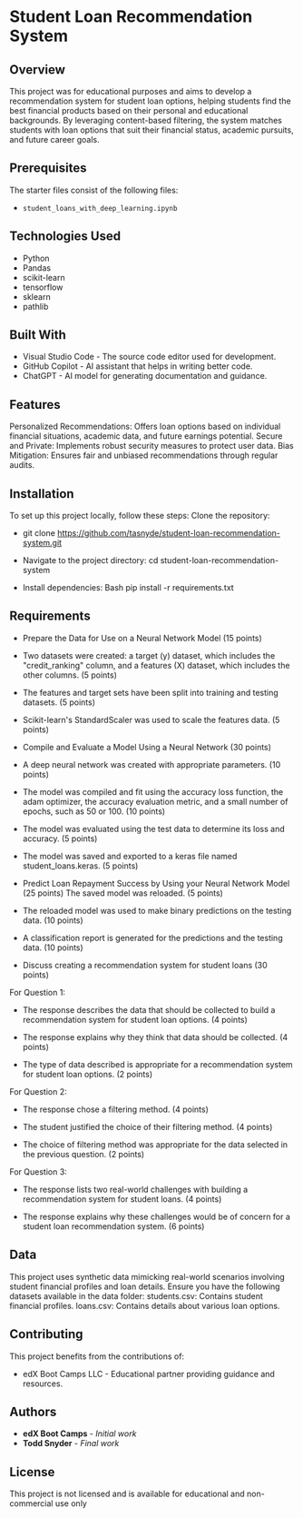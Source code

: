  # Student Loan Recommendation System

## Overview
This project was for educational purposes and aims to develop a recommendation system for student loan options, helping students find the best financial products based on their personal and educational backgrounds. By leveraging content-based filtering, the system matches students with loan options that suit their financial status, academic pursuits, and future career goals.
## Prerequisites

The starter files consist of the following files: 
- `student_loans_with_deep_learning.ipynb`
## Technologies Used 
- Python
- Pandas
- scikit-learn
- tensorflow
- sklearn
- pathlib
## Built With
- Visual Studio Code - The source code editor used for development.
- GitHub Copilot - AI assistant that helps in writing better code.
- ChatGPT - AI model for generating documentation and guidance.
## Features
Personalized Recommendations: Offers loan options based on individual financial situations, academic data, and future earnings potential.
Secure and Private: Implements robust security measures to protect user data.
Bias Mitigation: Ensures fair and unbiased recommendations through regular audits.
## Installation
To set up this project locally, follow these steps:
Clone the repository:

- git clone https://github.com/tasnyde/student-loan-recommendation-system.git


- Navigate to the project directory: cd student-loan-recommendation-system


- Install dependencies:
Bash
pip install -r requirements.txt

## Requirements

- Prepare the Data for Use on a Neural Network Model (15 points)
- Two datasets were created: a target (y) dataset, which includes the "credit_ranking" column, and a features (X) dataset, which includes the other columns. (5 points)

 - The features and target sets have been split into training and testing datasets. (5 points)

- Scikit-learn's StandardScaler was used to scale the features data. (5 points)

- Compile and Evaluate a Model Using a Neural Network (30 points)
- A deep neural network was created with appropriate parameters. (10 points)

- The model was compiled and fit using the accuracy loss function, the adam optimizer, the accuracy evaluation metric, and a small number of epochs, such as 50 or 100. (10 points)

- The model was evaluated using the test data to determine its loss and accuracy. (5 points)

- The model was saved and exported to a keras file named student_loans.keras. (5 points)

- Predict Loan Repayment Success by Using your Neural Network Model (25 points)
The saved model was reloaded. (5 points)

- The reloaded model was used to make binary predictions on the testing data. (10 points)

- A classification report is generated for the predictions and the testing data. (10 points)

- Discuss creating a recommendation system for student loans (30 points)

For Question 1:

- The response describes the data that should be collected to build a recommendation system for student loan options. (4 points)

- The response explains why they think that data should be collected. (4 points)

- The type of data described is appropriate for a recommendation system for student loan options. (2 points)

For Question 2:

- The response chose a filtering method. (4 points)

- The student justified the choice of their filtering method. (4 points)

- The choice of filtering method was appropriate for the data selected in the previous question. (2 points)

For Question 3:

- The response lists two real-world challenges with building a recommendation system for student loans. (4 points)

- The response explains why these challenges would be of concern for a student loan recommendation system. (6 points)

## Data
This project uses synthetic data mimicking real-world scenarios involving student financial profiles and loan details. Ensure you have the following datasets available in the data folder:
students.csv: Contains student financial profiles.
loans.csv: Contains details about various loan options.
## Contributing
This project benefits from the contributions of:
- edX Boot Camps LLC - Educational partner providing guidance and resources.

## Authors
* **edX Boot Camps** - *Initial work* 
* **Todd Snyder** - *Final work*

## License
This project is not licensed and is available for educational and non-commercial use only

